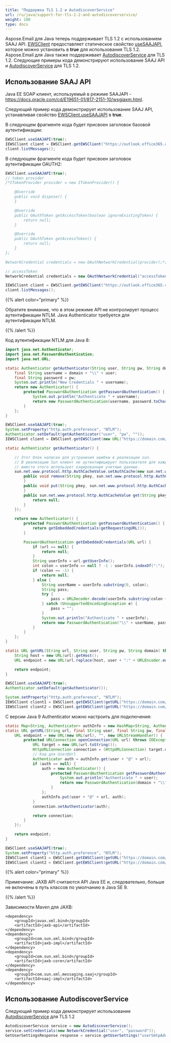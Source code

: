 ```yaml
---
title: "Поддержка TLS 1.2 и AutodiscoverService"
url: /ru/java/support-for-tls-1-2-and-autodiscoverservice/
weight: 180
type: docs
---
```


Aspose.Email для Java теперь поддерживает TLS 1.2 с использованием SAAJ API. [EWSClient](https://apireference.aspose.com/email/java/com.aspose.email/EWSClient) предоставляет статическое свойство [useSAAJAPI](https://apireference.aspose.com/email/java/com.aspose.email/EWSClient#useSAAJAPI\(boolean\)), которое можно установить в **true** для использования TLS 1.2. Aspose.Email для Java также поддерживает [AutodiscoverService](https://apireference.aspose.com/email/java/com.aspose.email/AutodiscoverService) для TLS 1.2. Следующие примеры кода демонстрируют использование SAAJ API и [AutodiscoverService](https://apireference.aspose.com/email/java/com.aspose.email/AutodiscoverService) для TLS 1.2.
## **Использование SAAJ API**
Java EE SOAP клиент, используемый в режиме SAAJAPI - <https://docs.oracle.com/cd/E19651-01/817-2151-10/wsgjaxm.html>. 

Следующий пример кода демонстрирует использование SAAJ API, устанавливая свойство [EWSClient.useSAAJAPI](https://apireference.aspose.com/email/java/com.aspose.email/EWSClient#useSAAJAPI\(boolean\)) в **true**.

В следующем фрагменте кода будет присвоен заголовок базовой аутентификации:

~~~Java
EWSClient.useSAAJAPI(true);
IEWSClient client = EWSClient.getEWSClient("https://outlook.office365.com/ews/exchange.asmx", "testuser", "pw", "domain");
client.listMessages();
~~~
В следующем фрагменте кода будет присвоен заголовок аутентификации OAUTH2:

~~~Java
EWSClient.useSAAJAPI(true);
// token provider
/*ITokenProvider provider = new ITokenProvider() {

    @Override
    public void dispose() {
    }

    @Override
    public OAuthToken getAccessToken(boolean ignoreExistingToken) {
        return null;
    }

    @Override
    public OAuthToken getAccessToken() {
        return null;
    }
};

NetworkCredential credentials = new OAuthNetworkCredential(provider);*/

// accessToken
NetworkCredential credentials = new OAuthNetworkCredential("accessToken");

IEWSClient client = EWSClient.getEWSClient("https://outlook.office365.com/ews/exchange.asmx", credentials);
client.listMessages();
~~~

{{% alert color="primary" %}} 

Обратите внимание, что в этом режиме API не контролирует процесс аутентификации NTLM.
Java Authenticator требуется для аутентификации NTLM.

{{% /alert %}} 

Код аутентификации NTLM для Java 8:

~~~Java
import java.net.Authenticator;
import java.net.PasswordAuthentication;
import java.net.URL;

static Authenticator getAuthenticator(String user, String pw, String domain) {
    final String username = domain + "\\" + user;
    final String password = pw;
    System.out.println("New Credentials " + username);
    return new Authenticator() {
        protected PasswordAuthentication getPasswordAuthentication() {
            System.out.println("Authenticate " + username);
            return new PasswordAuthentication(username, password.toCharArray());
        }
    };
}

EWSClient.useSAAJAPI(true);
System.setProperty("http.auth.preference", "NTLM");
Authenticator.setDefault(getAuthenticator("user", "pw", ""));
IEWSClient client = EWSClient.getEWSClient(new URL("https://domain.com/ews/Exchange.asmx"));
~~~


~~~Java
static Authenticator getAuthenticator() {

    // Этот блок написан для устранения ошибки в реализации sun.
    // В реализации Sun клиент не аутентифицирует пользователя для каждого соединения,
    // вместо этого использует кэшированные учетные данные.
    sun.net.www.protocol.http.AuthCacheValue.setAuthCache(new sun.net.www.protocol.http.AuthCache() {
        public void remove(String pkey, sun.net.www.protocol.http.AuthCacheValue entry) {
        }
        public void put(String pkey, sun.net.www.protocol.http.AuthCacheValue value) {
        }
        public sun.net.www.protocol.http.AuthCacheValue get(String pkey, String skey) {
            return null;
        }
    });

    return new Authenticator() {
        protected PasswordAuthentication getPasswordAuthentication() {
            return getEmbeddedCredentials(getRequestingURL());
        }

        PasswordAuthentication getEmbeddedCredentials(URL url) {
            if (url == null) {
                return null;
            }
            String userInfo = url.getUserInfo();
            int colon = userInfo == null ? -1 : userInfo.indexOf(":");
            if (colon == -1) {
                return null;
            } else {
                String userName = userInfo.substring(0, colon);
                String pass;
                try {
                    pass = URLDecoder.decode(userInfo.substring(colon + 1), "UTF-8");
                } catch (UnsupportedEncodingException e) {
                    pass = "";
                }
                System.out.println("Authenticate " + userInfo);
                return new PasswordAuthentication("\\" + userName, pass.toCharArray());
            }
        }
    };
}

static URL getURL(String url, String user, String pw, String domain) throws Exception {
    String host = new URL(url).getHost();
    URL endpoint = new URL(url.replace(host, user + ":" + URLEncoder.encode(pw, "UTF-8") + "@" + host));

    return endpoint;
}

EWSClient.useSAAJAPI(true);
Authenticator.setDefault(getAuthenticator());

System.setProperty("http.auth.preference", "NTLM");
IEWSClient client1 = EWSClient.getEWSClient(getURL("https://domain.com/ews/Exchange.asmx", "user1", "pw", "domain"));
IEWSClient client2 = EWSClient.getEWSClient(getURL("https://domain.com/ews/Exchange.asmx", "user2", "pw", "domain"));
~~~


С версии Java 9 Authenticator можно настроить для подключения:

~~~Java
static Map<String, Authenticator> authInfo = new HashMap<String, Authenticator>();
static URL getURL(String url, final String user, final String pw, final String domain) throws MalformedURLException {
    URL endpoint = new URL(new URL(url), "", new URLStreamHandler() {
        protected URLConnection openConnection(URL url) throws IOException {
            URL target = new URL(url.toString());
            HttpURLConnection connection = (HttpURLConnection) target.openConnection();
            // Кэш для User@Url
            Authenticator auth = authInfo.get(user + "@" + url);
            if (auth == null) {
                auth = new Authenticator() {
                    protected PasswordAuthentication getPasswordAuthentication() {
                        System.out.println("Authenticate " + user);
                        return new PasswordAuthentication(domain + "\\" + user, pw.toCharArray());
                    }
                };
                authInfo.put(user + "@" + url, auth);
            }
            connection.setAuthenticator(auth);

            return connection;
        }
    });

    return endpoint;
}

EWSClient.useSAAJAPI(true);
System.setProperty("http.auth.preference", "NTLM");
IEWSClient client1 = EWSClient.getEWSClient(getURL("https://domain.com/ews/Exchange.asmx", "user1", "pw", "domain"));
IEWSClient client2 = EWSClient.getEWSClient(getURL("https://domain.com/ews/Exchange.asmx", "user2", "pw", "domain"));
~~~ 

{{% alert color="primary" %}} 

Примечание:
JAXB API считаются API Java EE и, следовательно, больше не включены в путь классов по умолчанию в Java SE 9.

{{% /alert %}} 

Зависимости Maven для JAXB:

~~~ 
<dependency>
    <groupId>javax.xml.bind</groupId>
    <artifactId>jaxb-api</artifactId>
</dependency>
<dependency>
    <groupId>com.sun.xml.bind</groupId>
    <artifactId>jaxb-impl</artifactId>
</dependency>
<dependency>
    <groupId>com.sun.xml.bind</groupId>
    <artifactId>jaxb-core</artifactId>
</dependency>
<dependency>
    <groupId>com.sun.xml.messaging.saaj</groupId>
    <artifactId>saaj-impl</artifactId>
</dependency>
~~~

## **Использование AutodiscoverService**
Следующий пример кода демонстрирует использование [AutodiscoverService](https://apireference.aspose.com/email/java/com.aspose.email/AutodiscoverService) для TLS 1.2

~~~Java
AutodiscoverService service = new AutodiscoverService();
service.setCredentials(new NetworkCredential("user", "password"));
GetUserSettingsResponse response = service.getUserSettings("userSmtpAddress", UserSettingName.ExternalEwsUrl, UserSettingName.UserDisplayName);
~~~